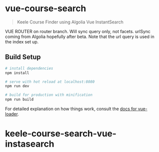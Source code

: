 # vue-course-search

> Keele Course Finder using Algolia Vue InstantSearch

VUE ROUTER on router branch. Will sync query only, not facets. urlSync coming from Algolia hopefully after beta.
Note that the url query is used in the index set up.

## Build Setup

``` bash
# install dependencies
npm install

# serve with hot reload at localhost:8080
npm run dev

# build for production with minification
npm run build
```

For detailed explanation on how things work, consult the [docs for vue-loader](http://vuejs.github.io/vue-loader).
# keele-course-search-vue-instasearch
